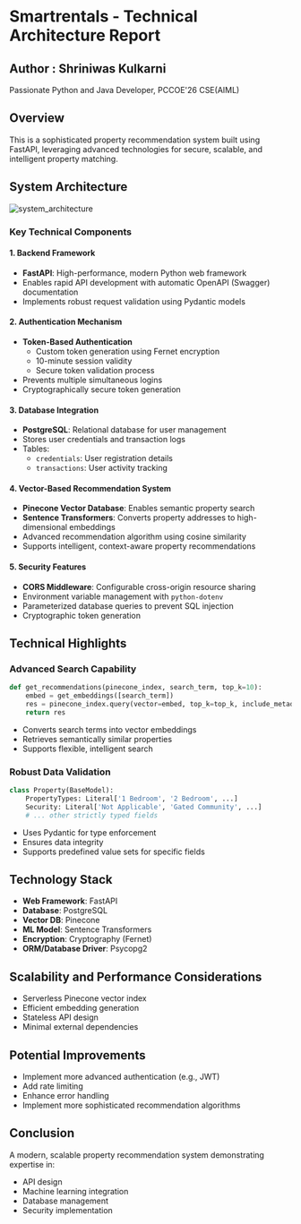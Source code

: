# Smartrentals - Technical Architecture Report
## Author : Shriniwas Kulkarni
Passionate Python and Java Developer, PCCOE'26 CSE(AIML)
## Overview
This is a sophisticated property recommendation system built using FastAPI, leveraging advanced technologies for secure, scalable, and intelligent property matching.

## System Architecture
![system_architecture](https://github.com/user-attachments/assets/9eda1a80-3607-4ddc-83a4-46db119251c1)


### Key Technical Components

#### 1. Backend Framework
- **FastAPI**: High-performance, modern Python web framework
- Enables rapid API development with automatic OpenAPI (Swagger) documentation
- Implements robust request validation using Pydantic models

#### 2. Authentication Mechanism
- **Token-Based Authentication**
  - Custom token generation using Fernet encryption
  - 10-minute session validity
  - Secure token validation process
- Prevents multiple simultaneous logins
- Cryptographically secure token generation

#### 3. Database Integration
- **PostgreSQL**: Relational database for user management
- Stores user credentials and transaction logs
- Tables:
  - `credentials`: User registration details
  - `transactions`: User activity tracking

#### 4. Vector-Based Recommendation System
- **Pinecone Vector Database**: Enables semantic property search
- **Sentence Transformers**: Converts property addresses to high-dimensional embeddings
- Advanced recommendation algorithm using cosine similarity
- Supports intelligent, context-aware property recommendations

#### 5. Security Features
- **CORS Middleware**: Configurable cross-origin resource sharing
- Environment variable management with `python-dotenv`
- Parameterized database queries to prevent SQL injection
- Cryptographic token generation

## Technical Highlights

### Advanced Search Capability
```python
def get_recommendations(pinecone_index, search_term, top_k=10):
    embed = get_embeddings([search_term])
    res = pinecone_index.query(vector=embed, top_k=top_k, include_metadata=True)
    return res
```
- Converts search terms into vector embeddings
- Retrieves semantically similar properties
- Supports flexible, intelligent search

### Robust Data Validation
```python
class Property(BaseModel):
    PropertyTypes: Literal['1 Bedroom', '2 Bedroom', ...]
    Security: Literal['Not Applicable', 'Gated Community', ...]
    # ... other strictly typed fields
```
- Uses Pydantic for type enforcement
- Ensures data integrity
- Supports predefined value sets for specific fields

## Technology Stack
- **Web Framework**: FastAPI
- **Database**: PostgreSQL
- **Vector DB**: Pinecone
- **ML Model**: Sentence Transformers
- **Encryption**: Cryptography (Fernet)
- **ORM/Database Driver**: Psycopg2

## Scalability and Performance Considerations
- Serverless Pinecone vector index
- Efficient embedding generation
- Stateless API design
- Minimal external dependencies

## Potential Improvements
- Implement more advanced authentication (e.g., JWT)
- Add rate limiting
- Enhance error handling
- Implement more sophisticated recommendation algorithms

## Conclusion
A modern, scalable property recommendation system demonstrating expertise in:
- API design
- Machine learning integration
- Database management
- Security implementation

